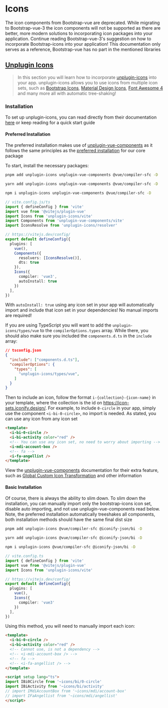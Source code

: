 # Icons

The icon components from Bootstrap-vue are deprecated. While migrating to Bootstrap-vue-3 the icon components will not be supported as there are better, more modern solutions to incorporating icon packages into your application. Continue reading Bootstrap-vue-3's suggestion on how to incorporate Bootstrap-icons into your application! This documentation only serves as a reference, Bootstrap-vue has no part in the mentioned libraries

## [Unplugin Icons](https://github.com/antfu/unplugin-icons)

> In this section you will learn how to incorporate [unplugin-icons](https://github.com/antfu/unplugin-icons) into your app. unplugin-icons allows you to use icons from multiple icon sets, such as [Bootstrap Icons](https://icon-sets.iconify.design/bi/), [Material Design Icons](https://icon-sets.iconify.design/mdi/), [Font Awesome 4](https://icon-sets.iconify.design/fa/) and many more all with automatic tree-shaking!

### Installation

To set up unplugin-icons, you can read directly from their documentation [here](https://github.com/antfu/unplugin-icons) or keep reading for a quick start guide

#### Preferred Installation

The preferred installation makes use of [unplugin-vue-components](https://github.com/antfu/unplugin-vue-components) as it follows the same principles as the [preferred installation](../getting-started/#preferred-installation) for our core package

To start, install the necessary packages:

<CodeGroup>
  <CodeGroupItem title="PNPM" active>

```bash
pnpm add unplugin-icons unplugin-vue-components @vue/compiler-sfc -D
```

  </CodeGroupItem>
  <CodeGroupItem title="YARN">

```bash
yarn add unplugin-icons unplugin-vue-components @vue/compiler-sfc -D
```

  </CodeGroupItem>
  <CodeGroupItem title="NPM">

```bash
npm i unplugin-icons unplugin-vue-components @vue/compiler-sfc -D
```

  </CodeGroupItem>
</CodeGroup>

```ts
// vite.config.js/ts
import { defineConfig } from 'vite'
import vue from '@vitejs/plugin-vue'
import Icons from 'unplugin-icons/vite'
import Components from 'unplugin-vue-components/vite'
import IconsResolve from 'unplugin-icons/resolver'

// https://vitejs.dev/config/
export default defineConfig({
  plugins: [
    vue(),
    Components({
      resolvers: [IconsResolve()],
      dts: true
    }),
    Icons({
      compiler: 'vue3',
      autoInstall: true
    })
  ],
})
```

With `autoInstall: true` using any icon set in your app will automatically import and include that icon set in your dependencies! No manual imports are required!

If you are using TypeScript you will want to add the `unplugin-icons/types/vue` to the `compilerOptions.types` array. While there, you should also make sure you included the `components.d.ts` in the `include` array:

```json
// tsconfig.json
{
  "include": ["components.d.ts"],
  "compilerOptions": {
    "types": [
      "unplugin-icons/types/vue",
    ]
  }
}
```

Then to include an icon, follow the format `i-{collection}-{icon-name}` in your template, where the collection is the id on <https://icon-sets.iconify.design/>. For example, to include `0-circle` in your app, simply use the component `<i-bi-0-circle>`, no import is needed. As stated, you can use any icon from any icon set

```html
<template>
  <i-bi-0-circle />
  <i-bi-activity color="red" />
  <!-- You can use any icon set, no need to worry about importing -->
  <i-mdi-account-box />
  <!-- fa -->
  <i-fa-angellist />
</template>
```

View the [unplugin-vue-components](https://github.com/antfu/unplugin-vue-components) documentation for their extra feature, such as [Global Custom Icon Transformation](https://github.com/antfu/unplugin-icons#global-custom-icon-transformation) and other information

#### Basic Installation

Of course, there is always the ability to slim down. To slim down the installation, you can manually import only the bootstrap-icons icon set, disable auto importing, and not use unplugin-vue-components read below. Note, the preferred installation automatically treeshakes all components, both installation methods should have the same final dist size

<CodeGroup>
  <CodeGroupItem title="PNPM" active>

```bash
pnpm add unplugin-icons @vue/compiler-sfc @iconify-json/bi -D
```

  </CodeGroupItem>
  <CodeGroupItem title="YARN">

```bash
yarn add unplugin-icons @vue/compiler-sfc @iconify-json/bi -D
```

  </CodeGroupItem>
  <CodeGroupItem title="NPM">

```bash
npm i unplugin-icons @vue/compiler-sfc @iconify-json/bi -D
```

  </CodeGroupItem>
</CodeGroup>

```ts
// vite.config.ts
import { defineConfig } from 'vite'
import vue from '@vitejs/plugin-vue'
import Icons from 'unplugin-icons/vite'

// https://vitejs.dev/config/
export default defineConfig({
  plugins: [
    vue(),
    Icons({
      compiler: 'vue3'
    })
  ],
})
```

Using this method, you will need to manually import each icon:

```html
<template>
  <i-bi-0-circle />
  <i-bi-activity color="red" />
  <!-- Cannot use, is not a dependency -->
  <!-- <i-mdi-account-box /> -->
  <!-- fa -->
  <!-- <i-fa-angellist /> -->
</template>

<script setup lang="ts">
import IBi0Circle from '~icons/bi/0-circle'
import IBiActivity from '~icons/bi/activity'
// import IMdiAccountBox from '~icons/mdi/account-box'
// import IFaAngellist from '~icons/mdi/angellist'
</script>
```
